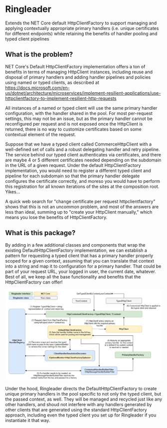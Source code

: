 # Ringleader
Extends the NET Core default HttpClientFactory to support managing and applying contextually appropriate primary handlers (i.e. unique certificates for different endpoints) while retaining the benefits of handler pooling and typed client pipelines

## What is the problem?
NET Core's Default HttpClientFactory implementation offers a ton of benefits in terms of managing HttpClient instances, including reuse and disposal of primary handlers and adding handler pipelines and policies using named or typed clients, as described at https://docs.microsoft.com/en-us/dotnet/architecture/microservices/implement-resilient-applications/use-httpclientfactory-to-implement-resilient-http-requests

All instances of a named or typed client will use the same primary handler configuration, with the handler shared in the pool. For most per-request settings, this may not be an issue, but as the primary handler cannot be reconfigured per request and is not exposed once the HttpClient is returned, there is no way to customize certificates based on some contextual element of the request.

Suppose that we have a typed client called CommerceHttpClient with a well-defined set of calls and a robust delegating handler and retry pipeline. The service behind our typed client authenticates via certificates, and there are maybe 4 or 5 different certificates needed depending on the subdomain in the URL of a given request. Under the default HttpClientFactory implementation, you would need to register a different typed client and pipeline for each subdomain so that the primary handler delegate configures the certificate correctly, and moreso you would have to perform this registration for all known iterations of the sites at the composition root. Yikes...

A quick web search for "change certificate per request httpclientfactory" shows that this is not an uncommon problem, and most of the answers are less than ideal, summing up to "create your HttpClient manually," which means you lose the benefits of HttpClientFactory.

## What is this package?
By adding in a few additional classes and components that wrap the existing DefaultHttpClientFactory implementation, we can establish a pattern for requesting a typed client that has a primary handler properly scoped for a given context, assuming that you can translate that context into a string and map it to configuration for a primary handler. That could be part of your request URL, your logged in user, the current date, whatever. Best of all, we keep all the base functionality and benefits that the HttpClientFactory can offer!

![alt text](https://github.com/agertenbach/Ringleader/blob/master/workflow.PNG "Ringleader Workflow")

Under the hood, Ringleader directs the DefaultHttpClientFactory to create unique primary handlers in the pool specific to not only the typed client, but the passed context, as well. They will be managed and recycled just like any other handlers, and shoud not interfere with any handlers generated by other clients that are generated using the standard HttpClientFactory approach, including even the typed client you set up for Ringleader if you instantiate it that way.
